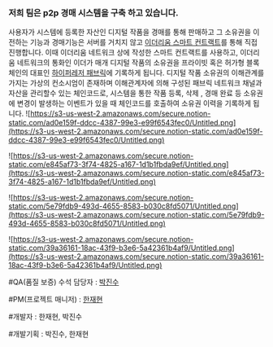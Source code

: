 ### 저희 팀은 p2p 경매 시스템을 구축 하고 있습니다. 

사용자가 시스템에 등록한 자산인 디지털 작품을 경매를 통해 판매하고 그 소유권을 이전하는 기능과 경매기능은 서버를 거치지 않고 [이더리움 스마트 컨트랙트](https://opentutorials.org/course/2869/19273)를 통해 직접 진행합니다. 이때 이더리움 네트워크 상에 작성한 스마트 컨트랙트를 사용하고, 이더리움 네트워크의 통화인 이더가 매개 디지털 작품의 소유권을 프라이빗 혹은 허가형 블록체인의 대표인 [하이퍼레저 패브릭](https://medium.com/landingblock-korea/26-%ED%95%98%EC%9D%B4%ED%8D%BC%EB%A0%88%EC%A0%80-%ED%8C%A8%EB%B8%8C%EB%A6%AD-hyperledger-fabric-%EC%9D%B4%ED%95%B4-a64e8fccd357)에 기록하게 됩니다. 디지털 작품 소유권의 이해관계를 가지는 가상의 컨소시엄이 존재하며 이해관계자에 의해 구성된 패브릭 네트워크 채널과 자산을 관리할수 있는 체인코드로, 시스템을 통한 작품 등록, 삭제 , 경매 완료 등 소유권에 변경이 발생하는 이벤트가 있을 때 체인코드를 호출하여 소유권 이력을 기록하게 됩니다.
![https://s3-us-west-2.amazonaws.com/secure.notion-static.com/ad0e159f-ddcc-4387-99e3-e99f6543fec0/Untitled.png](https://s3-us-west-2.amazonaws.com/secure.notion-static.com/ad0e159f-ddcc-4387-99e3-e99f6543fec0/Untitled.png)

![https://s3-us-west-2.amazonaws.com/secure.notion-static.com/e845af73-3f74-4825-a167-1d1b1fbda9ef/Untitled.png](https://s3-us-west-2.amazonaws.com/secure.notion-static.com/e845af73-3f74-4825-a167-1d1b1fbda9ef/Untitled.png)

![https://s3-us-west-2.amazonaws.com/secure.notion-static.com/5e79fdb9-493d-4655-8583-b030c8fd5071/Untitled.png](https://s3-us-west-2.amazonaws.com/secure.notion-static.com/5e79fdb9-493d-4655-8583-b030c8fd5071/Untitled.png)

![https://s3-us-west-2.amazonaws.com/secure.notion-static.com/39a36161-18ac-43f9-b3e6-5a42361b4af9/Untitled.png](https://s3-us-west-2.amazonaws.com/secure.notion-static.com/39a36161-18ac-43f9-b3e6-5a42361b4af9/Untitled.png)

#QA(품질 보증) 수석 담당자 : [박진수](https://lab.ssafy.com/jinsupark1215)


#PM(프로젝트 매니저) : [한재현](https://lab.ssafy.com/CodingJomusa) 

#개발자 : 한재현, 박진수

#개발기획 : 박진수, 한재현
